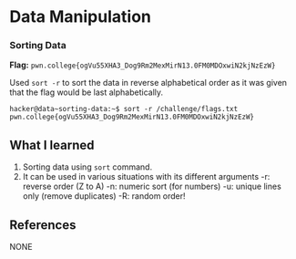 # Data Manipulation

### Sorting Data 

**Flag:** `pwn.college{ogVu55XHA3_Dog9Rm2MexMirN13.0FM0MDOxwiN2kjNzEzW}`

Used `sort -r` to sort the data in reverse alphabetical order as it was given that the flag would be last alphabetically.

```
hacker@data~sorting-data:~$ sort -r /challenge/flags.txt
pwn.college{ogVu55XHA3_Dog9Rm2MexMirN13.0FM0MDOxwiN2kjNzEzW}
```

## What I learned

1. Sorting data using `sort` command.
2. It can be used in various situations with its different arguments 
    -r: reverse order (Z to A)
    -n: numeric sort (for numbers)
    -u: unique lines only (remove duplicates)
    -R: random order!

## References

NONE
